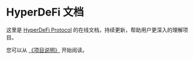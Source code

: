 # HyperDeFi 文档

这里是 [HyperDeFi Protocol](https://hyperdefi.org/) 的在线文档，持续更新，帮助用户更深入的理解项目。

您可以从 [《项目说明》](./main) 开始阅读。

<!--- [《起源》](./main/origin) 或 --->
